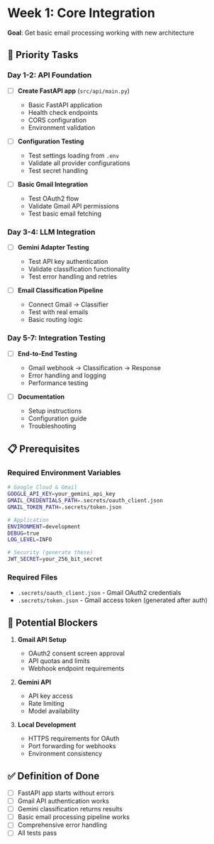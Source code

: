 # Week 1: Core Integration

**Goal**: Get basic email processing working with new architecture

## 🎯 Priority Tasks

### Day 1-2: API Foundation
- [ ] **Create FastAPI app** (`src/api/main.py`)
  - Basic FastAPI application
  - Health check endpoints
  - CORS configuration
  - Environment validation

- [ ] **Configuration Testing**
  - Test settings loading from `.env`
  - Validate all provider configurations
  - Test secret handling

- [ ] **Basic Gmail Integration**
  - Test OAuth2 flow
  - Validate Gmail API permissions
  - Test basic email fetching

### Day 3-4: LLM Integration
- [ ] **Gemini Adapter Testing**
  - Test API key authentication
  - Validate classification functionality
  - Test error handling and retries

- [ ] **Email Classification Pipeline**
  - Connect Gmail → Classifier
  - Test with real emails
  - Basic routing logic

### Day 5-7: Integration Testing
- [ ] **End-to-End Testing**
  - Gmail webhook → Classification → Response
  - Error handling and logging
  - Performance testing

- [ ] **Documentation**
  - Setup instructions
  - Configuration guide
  - Troubleshooting

## 📋 Prerequisites

### Required Environment Variables
```bash
# Google Cloud & Gmail
GOOGLE_API_KEY=your_gemini_api_key
GMAIL_CREDENTIALS_PATH=.secrets/oauth_client.json
GMAIL_TOKEN_PATH=.secrets/token.json

# Application
ENVIRONMENT=development
DEBUG=true
LOG_LEVEL=INFO

# Security (generate these)
JWT_SECRET=your_256_bit_secret
```

### Required Files
- `.secrets/oauth_client.json` - Gmail OAuth2 credentials
- `.secrets/token.json` - Gmail access token (generated after auth)

## 🚧 Potential Blockers

1. **Gmail API Setup**
   - OAuth2 consent screen approval
   - API quotas and limits
   - Webhook endpoint requirements

2. **Gemini API**
   - API key access
   - Rate limiting
   - Model availability

3. **Local Development**
   - HTTPS requirements for OAuth
   - Port forwarding for webhooks
   - Environment consistency

## ✅ Definition of Done

- [ ] FastAPI app starts without errors
- [ ] Gmail API authentication works
- [ ] Gemini classification returns results
- [ ] Basic email processing pipeline works
- [ ] Comprehensive error handling
- [ ] All tests pass 